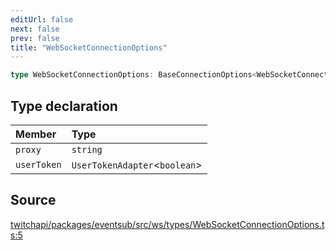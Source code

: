 ```yaml
---
editUrl: false
next: false
prev: false
title: "WebSocketConnectionOptions"
---
```


```ts
type WebSocketConnectionOptions: BaseConnectionOptions<WebSocketConnection> & Object;
```

## Type declaration

| Member | Type |
| :------ | :------ |
| `proxy` | `string` |
| `userToken` | `UserTokenAdapter`\<`boolean`\> |

## Source

[twitchapi/packages/eventsub/src/ws/types/WebSocketConnectionOptions.ts:5](https://github.com/pablornc/twitchapi//blob/b274026/packages/eventsub/src/ws/types/WebSocketConnectionOptions.ts#L5)
